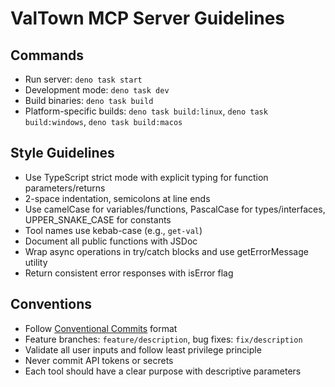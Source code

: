 # ValTown MCP Server Guidelines

## Commands
- Run server: `deno task start`
- Development mode: `deno task dev`
- Build binaries: `deno task build`
- Platform-specific builds: `deno task build:linux`, `deno task build:windows`, `deno task build:macos`

## Style Guidelines
- Use TypeScript strict mode with explicit typing for function parameters/returns
- 2-space indentation, semicolons at line ends
- Use camelCase for variables/functions, PascalCase for types/interfaces, UPPER_SNAKE_CASE for constants
- Tool names use kebab-case (e.g., `get-val`)
- Document all public functions with JSDoc
- Wrap async operations in try/catch blocks and use getErrorMessage utility
- Return consistent error responses with isError flag

## Conventions
- Follow [Conventional Commits](https://www.conventionalcommits.org/) format
- Feature branches: `feature/description`, bug fixes: `fix/description`
- Validate all user inputs and follow least privilege principle
- Never commit API tokens or secrets
- Each tool should have a clear purpose with descriptive parameters